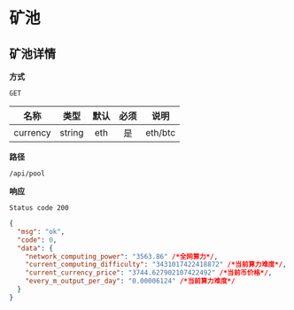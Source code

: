 # 矿池

## 矿池详情

**方式**

`GET`

|   名称   |  类型  | 默认 | 必须 |  说明   |
| :------: | :----: | :--: | :--: | :-----: |
| currency | string | eth  |  是  | eth/btc |

**路径**

`/api/pool`

**响应**

`Status code 200`

```json
{
  "msg": "ok",
  "code": 0,
  "data": {
    "network_computing_power": "3563.86" /*全网算力*/,
    "current_computing_difficulty": "3431017422418872" /*当前算力难度*/,
    "current_currency_price": "3744.627902107422492" /*当前币价格*/,
    "every_m_output_per_day": "0.00006124" /*当前算力难度*/
  }
}
```
